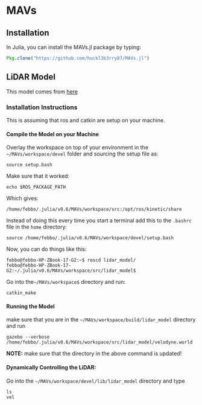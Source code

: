 # MAVs


## Installation

In Julia, you can install the MAVs.jl package by typing:
```julia
Pkg.clone("https://github.com/huckl3b3rry87/MAVs.jl")
```


## LiDAR Model

This model comes from [here](http://gazebosim.org/tutorials?cat=guided_i&tut=guided_i5)


### Installation Instructions
This is assuming that ros and catkin are setup on your machine.

#### Compile the Model on your Machine

Overlay the workspace on top of your environment in the `~/MAVs/workspace/devel` folder and sourcing the setup file as:
```terminal
source setup.bash
```

Make sure that it worked:
```terminal
echo $ROS_PACKAGE_PATH
```

Which gives:
```terminal
/home/febbo/.julia/v0.6/MAVs/workspace/src:/opt/ros/kinetic/share
```

Instead of doing this every time you start a terminal add this to the `.bashrc` file in the `home` directory:
```terminal
source /home/febbo/.julia/v0.6/MAVs/workspace/devel/setup.bash
```

Now, you can do things like this:
```terminal
febbo@febbo-HP-ZBook-17-G2:~$ roscd lidar_model/
febbo@febbo-HP-ZBook-17-G2:~/.julia/v0.6/MAVs/workspace/src/lidar_model$
```

Go into the`~/MAVs/workspace$` directory and run:
```terminal
catkin_make
```

#### Running the Model
make sure that you are in the `~/MAVs/workspace/build/lidar_model` directory and run
```terminal
gazebo --verbose /home/febbo/.julia/v0.6/MAVs/workspace/src/lidar_model/velodyne.world
```
**NOTE:** make sure that the directory in the above command is updated!


#### Dynamically Controlling the LiDAR:
Go into the `~/MAVs/workspace/devel/lib/lidar_model` directory and type
```terminal
ls
vel
```
